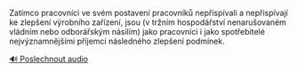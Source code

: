 
Zatímco pracovníci ve svém postavení pracovníků nepřispívali a nepřispívají ke zlepšení výrobního zařízení, jsou (v tržním hospodářství nenarušovaném vládním nebo odborářským násilím) jako pracovníci i jako spotřebitelé nejvýznamnějšími příjemci následného zlepšení podmínek.

[🔊 Poslechnout audio](/data/7-paragraphs/audio/chapter_108/para_011-Zatmco-pracovnci-ve-svm-postaven-pracovnk-ne.mp3)
